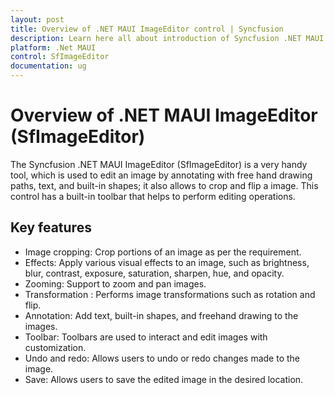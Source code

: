 ```yaml
---
layout: post
title: Overview of .NET MAUI ImageEditor control | Syncfusion
description: Learn here all about introduction of Syncfusion .NET MAUI ImageEditor(SfImageEditor) control, its basic features and functionalities of imageeditor.
platform: .Net MAUI
control: SfImageEditor
documentation: ug
---
```


# Overview of .NET MAUI ImageEditor (SfImageEditor)

The Syncfusion .NET MAUI ImageEditor (SfImageEditor) is a very handy tool, which is used to edit an image by annotating with free hand drawing paths, text, and built-in shapes; it also allows to crop and flip a image. This control has a built-in toolbar that helps to perform editing operations.

## Key features
 * Image cropping: Crop portions of an image as per the requirement.
 * Effects: Apply various visual effects to an image, such as brightness, blur, contrast, exposure, saturation, sharpen, hue, and opacity.
 * Zooming: Support to zoom and pan images.
 * Transformation : Performs image transformations such as rotation and flip.
 * Annotation: Add text, built-in shapes, and freehand drawing to the images.
 * Toolbar: Toolbars are used to interact and edit images with customization.
 * Undo and redo: Allows users to undo or redo changes made to the image.
 * Save: Allows users to save the edited image in the desired location.
